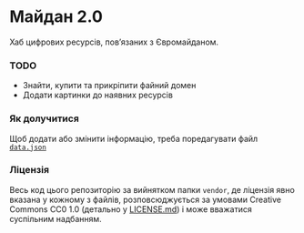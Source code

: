 Майдан 2.0
==========

Хаб цифрових ресурсів, пов’язаних з Євромайданом.

### TODO

  - Знайти, купити та прикріпити файний домен
  - Додати картинки до наявних ресурсів

### Як долучитися
Щоб додати або змінити інформацію, треба поредагувати файл [`data.json`](https://github.com/maidan-next/maidan-2.0/blob/gh-pages/data.json)

### Ліцензія
Весь код цього репозиторію за вийнятком папки `vendor`, де ліцензія явно вказана у кожному з файлів, розповсюджується за умовами Сreative Commons CC0 1.0 (детально у [LICENSE.md](https://github.com/maidan-next/maidan-2.0/blob/gh-pages/LICENSE.md)) і може вважатися суспільним надбанням.
